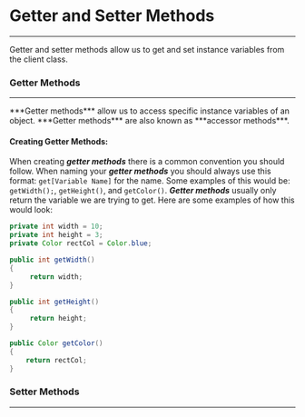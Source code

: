 # Getter and Setter Methods
<hr>
Getter and setter methods allow us to get and set instance variables from the client class. 


### Getter Methods
<hr>
***Getter methods*** allow us to access specific instance variables of an object. ***Getter methods*** are also known as ***accessor methods***.

#### Creating Getter Methods:
When creating ***getter methods*** there is a common convention you should follow. When naming your ***getter methods*** you should always use this format: `get[Variable Name]` for the name. Some examples of this would be: `getWidth();`, `getHeight()`, and `getColor()`. ***Getter methods*** usually only return the variable we are trying to get. Here are some examples of how this would look:

```Java
private int width = 10;
private int height = 3;
private Color rectCol = Color.blue;

public int getWidth()
{
     return width;
}

public int getHeight()
{
     return height;
}

public Color getColor()
{
    return rectCol;
}
```

### Setter Methods
<hr>